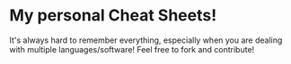 # My personal Cheat Sheets!

It's always hard to remember everything, especially when you are dealing with multiple languages/software! Feel free to fork and contribute!